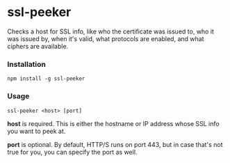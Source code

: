 # ssl-peeker

Checks a host for SSL info, like who the certificate was issued to, who it was issued by, when it's valid, what protocols are enabled, and what ciphers are available.

### Installation

```
npm install -g ssl-peeker
```

### Usage

```
ssl-peeker <host> [port]
```

**host** is required.  This is either the hostname or IP address whose SSL info you want to peek at.

**port** is optional.  By default, HTTP/S runs on port 443, but in case that's not true for you, you can specify the port as well.